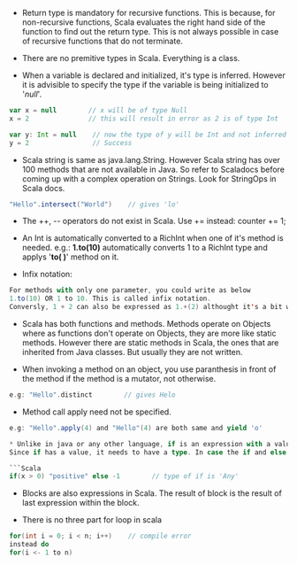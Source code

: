 * Return type is mandatory for recursive functions. This is because, for non-recursive functions, Scala evaluates the right hand side of the function to find out the return type. This is not always possible in case of recursive functions that do not terminate.

* There are no premitive types in Scala. Everything is a class. 

* When a variable is declared and initialized, it's type is inferred. However it is advisible to specify the type if the variable is being initialized to '_null_'.

```Scala
var x = null        // x will be of type Null
x = 2               // this will result in error as 2 is of type Int

var y: Int = null    // now the type of y will be Int and not inferred as Null
y = 2                // Success
``` 

* Scala string is same as java.lang.String. However Scala string has over 100 methods that are not available in Java. So refer to Scaladocs before coming up with a complex operation on Strings. Look for StringOps in Scala docs.
```Scala
"Hello".intersect("World")    // gives 'lo'
```

* The ++, -- operators do not exist in Scala. Use += instead: counter += 1;

* An Int is automatically converted to a RichInt when one of it's method is needed. e.g.: **1.to(10)** automatically converts 1 to a RichInt type and applys '**to( )**' method on it.

* Infix notation:

```Scala
For methods with only one parameter, you could write as below
1.to(10) OR 1 to 10. This is called infix notation.
Conversly, 1 + 2 can also be expressed as 1.+(2) althought it's a bit weird.
```
* Scala has both functions and methods. Methods operate on Objects where as functions don't operate on Objects, they are more like static methods. However there are static methods in Scala, the ones that are inherited from Java classes. But usually they are not written.

* When invoking a method on an object, you use paranthesis in front of the method if the method is a mutator, not otherwise.
```Scala
e.g: "Hello".distinct        // gives Helo
```

* Method call apply need not be specified.
```Scala
e.g: "Hello".apply(4) and "Hello"(4) are both same and yield 'o'

* Unlike in java or any other language, if is an expression with a value. The result of if can be assigned to a variable.
Since if has a value, it needs to have a type. In case the if and else are of different type, the type of expression will be super type. **Any** can be thought of equivalent of **Object** in java.

```Scala
if(x > 0) "positive" else -1        // type of if is 'Any'
```

* Blocks are also expressions in Scala. The result of block is the result of last expression within the block.

* There is no three part for loop in scala 
```Scala
for(int i = 0; i < n; i++)    // compile error
instead do
for(i <- 1 to n)
```

